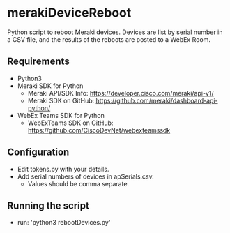 # merakiDeviceReboot
Python script to reboot Meraki devices.  Devices are list by serial number in a CSV file, and the results of the reboots are posted to a WebEx Room.

## Requirements
* Python3
* Meraki SDK for Python
  * Meraki API/SDK Info: https://developer.cisco.com/meraki/api-v1/
  * Meraki SDK on GitHub: https://github.com/meraki/dashboard-api-python/
* WebEx Teams SDK for Python
  * WebExTeams SDK on GitHub: https://github.com/CiscoDevNet/webexteamssdk

## Configuration
* Edit tokens.py with your details.
* Add serial numbers of devices in apSerials.csv.  
  * Values should be comma separate.

## Running the script
* run: 'python3 rebootDevices.py'
